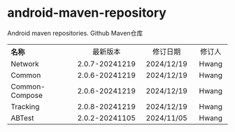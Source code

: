 # android-maven-repository
Android maven repositories. Github Maven仓库

<table style="text-align:center">
   <tr><th width="30%" style="text-align:left">名称</th><td width="30%">最新版本</td><td>修订日期</td><td>修订人</td></tr>
   <tr><td style="text-align:left">Network</td><td>2.0.7-20241219</td><td>2024/12/19</td><td>Hwang</td></tr>
   <tr><td style="text-align:left">Common</td><td>2.0.6-20241219</td><td>2024/12/19</td><td>Hwang</td></tr>
   <tr><td style="text-align:left">Common-Compose</td><td>2.0.6-20241219</td><td>2024/12/19</td><td>Hwang</td></tr>
   <tr><td style="text-align:left">Tracking</td><td>2.0.8-20241219</td><td>2024/12/19</td><td>Hwang</td></tr>
   <tr><td style="text-align:left">ABTest</td><td>2.0.2-20241105</td><td>2024/11/05</td><td>Hwang</td></tr>
</table>